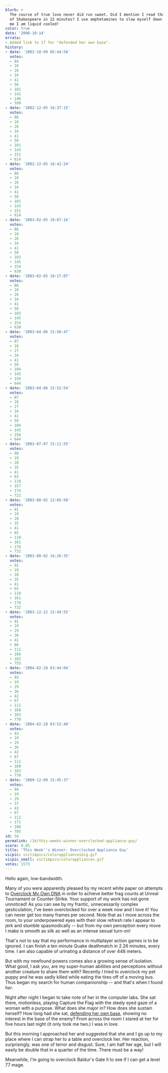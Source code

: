 ```yaml
---
blurb: >
  The course of true love never did run sweet. Did I mention I read the complete works
  of Shakespeare in 22 minutes? I use amphetamines to slow myself down. Lucky for
  me I am liquid cooled!
color: true
date: '2000-10-14'
errata:
- Added link to 17 for "defended her own base".
history:
- date: '2002-10-09 05:44:58'
  votes:
  - 84
  - 18
  - 26
  - 34
  - 41
  - 56
  - 101
  - 141
  - 146
  - 599
- date: '2002-12-05 16:37:15'
  votes:
  - 86
  - 18
  - 26
  - 34
  - 41
  - 58
  - 101
  - 143
  - 151
  - 614
- date: '2002-12-05 16:42:24'
  votes:
  - 86
  - 18
  - 26
  - 34
  - 41
  - 58
  - 101
  - 143
  - 151
  - 614
- date: '2003-02-05 10:07:16'
  votes:
  - 86
  - 18
  - 26
  - 34
  - 41
  - 58
  - 103
  - 145
  - 154
  - 630
- date: '2003-02-05 10:17:07'
  votes:
  - 86
  - 18
  - 26
  - 34
  - 41
  - 58
  - 103
  - 145
  - 154
  - 630
- date: '2003-04-06 15:50:47'
  votes:
  - 87
  - 18
  - 27
  - 34
  - 41
  - 58
  - 104
  - 145
  - 156
  - 644
- date: '2003-04-06 15:52:54'
  votes:
  - 87
  - 18
  - 27
  - 34
  - 41
  - 58
  - 104
  - 145
  - 156
  - 644
- date: '2003-07-07 15:11:55'
  votes:
  - 90
  - 19
  - 28
  - 35
  - 41
  - 63
  - 110
  - 157
  - 174
  - 722
- date: '2003-08-02 12:05:58'
  votes:
  - 91
  - 19
  - 28
  - 35
  - 41
  - 65
  - 110
  - 161
  - 176
  - 732
- date: '2003-08-02 16:26:35'
  votes:
  - 91
  - 19
  - 28
  - 35
  - 41
  - 65
  - 110
  - 161
  - 176
  - 732
- date: '2003-12-12 15:49:55'
  votes:
  - 91
  - 19
  - 29
  - 36
  - 41
  - 66
  - 111
  - 166
  - 182
  - 755
- date: '2004-02-28 03:44:04'
  votes:
  - 93
  - 19
  - 29
  - 36
  - 42
  - 67
  - 111
  - 168
  - 183
  - 770
- date: '2004-02-28 03:52:40'
  votes:
  - 93
  - 19
  - 29
  - 36
  - 42
  - 67
  - 111
  - 168
  - 183
  - 770
- date: '2009-12-09 15:45:37'
  votes:
  - 94
  - 19
  - 29
  - 37
  - 43
  - 67
  - 112
  - 171
  - 186
  - 785
id: 34
permalink: /34/this-weeks-winner-overclocked-appliance-guy/
score: 8.05
title: 'This Week''s Winner: Overclocked Appliance Guy'
vicpic: victimpics/colorappliancesbig.gif
vicpic_small: victimpics/colorappliances.gif
votes: 1573
---
```


Hello again, low-bandwidth.

Many of you were apparently pleased by my recent white paper on attempts
to [Overclock My Own DNA](%ARTICLE[13]%) in order to achieve better
frag counts at Unreal Tournament or Counter-Strike. Your support of my
work has not gone unnoticed! As you can see by my frantic, unnecessarily
complex gesticulation, I've been overclocked for over a week now and I
love it! You can never get too many frames per second. Note that as I
move across the room, to your underpowered eyes with their slow refresh
rate I appear to jerk and stumble spasmodically -- but from my own
perception every move I make is smooth as silk as well as an intense
sexual turn-on!

That's not to say that my performance in multiplayer action games is to
be ignored. I can finish a ten minute Quake deathmatch in 2.26 minutes,
every time. I am also capable of urinating a distance of over 448
meters.

But with my newfound powers comes also a growing sense of isolation.
What good, I ask you, are my super-human abilities and perceptions
without another creature to share them with? Recently I tried to
overclock my pet puppy and he was sadly killed while eating the tires
off of a moving bus. Thus began my search for human companionship -- and
that's when I found *her*.

Night after night I began to take note of her in the computer labs. She
sat there, motionless, playing Capture the Flag with the steely eyed
gaze of a woman with a purpose. What does she major in? How does she
sustain herself? How long had she sat, [defending her own
base](%ARTICLE[17]%), showing no interest in the base of the enemy?
From across the room I stared at her for five hours last night (it only
took me two.) I was in love.

But this morning I approached her and suggested that she and I go up to
my place where I can strap her to a table and overclock her. Her
reaction, surprisingly, was one of terror and disgust. Sure, I am half
her age, but I will easily be double that in a quarter of the time.
There must be a way!

Meanwhile, I'm going to overclock Baldur's Gate II to see if I can get a
level 77 mage.
